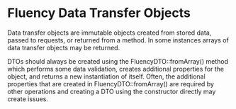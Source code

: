 # Fluency Data Transfer Objects

Data transfer objects are immutable objects created from stored data, passed to requests, or returned from a method. In some instances arrays of data transfer objects may be returned.

DTOs should always be created using the FluencyDTO::fromArray() method which performs some
data validation, creates additional properties for the object, and returns a new instantiation of
itself. Often, the additional properties that are created in FluencyDTO::fromArray() are
required by other operations and creating a DTO using the constructor directly may create issues.